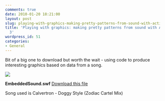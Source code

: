```yaml
---
comments: true
date: 2010-01-20 18:21:00
layout: post
slug: playing-with-graphics-making-pretty-patterns-from-sound-with-actionscript-3
title: 'Playing with graphics: making pretty patterns from sound with Actionscript
  3'
wordpress_id: 51
categories:
- General
---
```



    

Bit of a big one to download but worth the wait - using code to produce interesting graphics based on data from a song.<!-- more -->





[![](http://ianthomasnet.files.wordpress.com/2010/06/unknown.png?w=48)](http://www.ian-thomas.net/playing-with-graphics-making-pretty-patterns)



**EmbeddedSound.swf**
[Download this file](http://posterous.com/getfile/files.posterous.com/anatomic/w9XJsUqcDc5CJppSImuyQs6Bg9JUqaVpygAmh0ZWcwNTVBJUrM7wUXsESMjq/EmbeddedSound.swf)











Song used is Calvertron - Doggy Style (Zodiac Cartel Mix)


  
